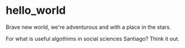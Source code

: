 # hello_world
Brave new world, we're adventurous and with a place in the stars.

For what is useful algothims in social sciences Santiago? Think it out.
